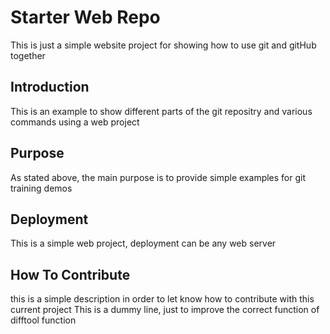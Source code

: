 # Starter Web Repo
This is just a simple website project for showing how to use git and
gitHub together
## Introduction
This is an example to show different parts of the git repositry and various
commands using a web project
## Purpose
As stated above, the main purpose is to provide simple examples for git
training demos
## Deployment
This is a simple web project, deployment can be any web server

## How To Contribute
this is a simple description in order to let know how to contribute with this current project
This is a dummy line, just to improve the correct function of difftool function